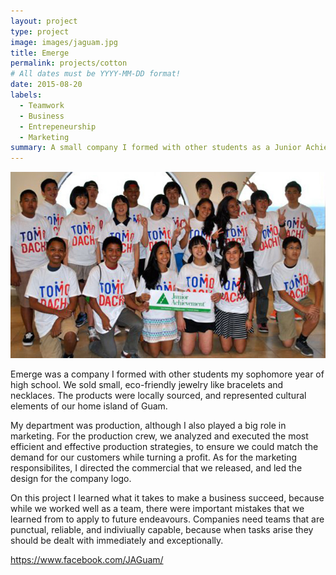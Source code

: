 ```yaml
---
layout: project
type: project
image: images/jaguam.jpg
title: Emerge
permalink: projects/cotton
# All dates must be YYYY-MM-DD format!
date: 2015-08-20
labels:
  - Teamwork
  - Business
  - Entrepeneurship
  - Marketing
summary: A small company I formed with other students as a Junior Achievement program.
---
```

<img class="ui medium right floated rounded image" src="../images/tomodachi.jpg">

Emerge was a company I formed with other students my sophomore year of high school. We sold small, eco-friendly jewelry like bracelets and
necklaces. The products were locally sourced, and represented cultural elements of our home island of Guam. 

My department was production, although I also played a big role in marketing. For the production crew, we analyzed and executed the most
efficient and effective production strategies, to ensure we could match the demand for our customers while turning a profit. As for the
marketing responsibilites, I directed the commercial that we released, and led the design for the company logo.

On this project I learned what it takes to make a business succeed, because while we worked well as a team, there were important mistakes
that we learned from to apply to future endeavours. Companies need teams that are punctual, reliable, and indiviually capable, because when
tasks arise they should be dealt with immediately and exceptionally.

https://www.facebook.com/JAGuam/
